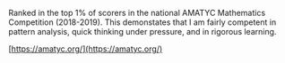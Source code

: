 Ranked in the top 1% of scorers in the national AMATYC Mathematics Competition (2018-2019). This
demonstates that I am fairly competent in pattern analysis, quick thinking under pressure,
and in rigorous learning.

[https://amatyc.org/](https://amatyc.org/)
